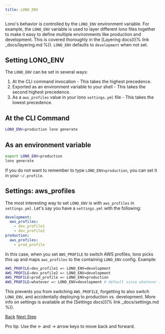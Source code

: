 ```yaml
---
title: LONO_ENV
---
```


Lono's behavior is controlled by the `LONO_ENV` environment variable.  For example, the `LONO_ENV` variable is used to layer different lono files together to make it easy to define multiple environments like production and development.  This is covered thoroughly in the [Layering docs]({% link _docs/layering.md %}).  `LONO_ENV` defaults to `development` when not set.

## Setting LONO_ENV

The `LONO_ENV` can be set in several ways:

1. At the CLI command invocation - This takes the highest precedence.
2. Exported as an environment variable to your shell - This takes the second highest precedence.
3. As a `aws_profiles` value in your lono `settings.yml` file - This takes the lowest precedence.

## At the CLI Command

```sh
LONO_ENV=production lono generate
```

## As an environment variable

```sh
export LONO_ENV=production
lono generate
```

If you do not want to remember to type `LONO_ENV=production`, you can set it in your `~/.profile`.

## Settings: aws_profiles

The most interesting way to set `LONO_ENV` is with `aws_profiles` in `settings.yml`.  Let's say you have a `settings.yml` with the following:

```yaml
development:
  aws_profiles:
    - dev_profile1
    - dev_profile2
production:
  aws_profiles:
    - prod_profile
```

In this case, when you set `AWS_PROFILE` to switch AWS profiles, lono picks this up and maps `aws_profiles` to the containing `LONO_ENV` config.  Example:

```sh
AWS_PROFILE=dev_profile1 => LONO_ENV=development
AWS_PROFILE=dev_profile2 => LONO_ENV=development
AWS_PROFILE=prod_profile => LONO_ENV=production
AWS_PROFILE=whatever => LONO_ENV=development # default since whatever is not found
```

This prevents you from switching `AWS_PROFILE`, forgetting to also switch `LONO_ENV`, and accidentally deploying to production vs. development. More info on settings is available at the [Settings docs]({% link _docs/settings.md %}).

<a id="prev" class="btn btn-basic" href="{% link _docs/directory-structure.md %}">Back</a>
<a id="next" class="btn btn-primary" href="{% link _docs/import-template.md %}">Next Step</a>
<p class="keyboard-tip">Pro tip: Use the <- and -> arrow keys to move back and forward.</p>
